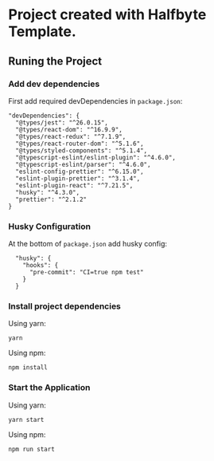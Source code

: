# Project created with Halfbyte Template.

## Runing the Project

### Add dev dependencies

First add required devDependencies in `package.json`:

```
"devDependencies": {
  "@types/jest": "^26.0.15",
  "@types/react-dom": "^16.9.9",
  "@types/react-redux": "^7.1.9",
  "@types/react-router-dom": "^5.1.6",
  "@types/styled-components": "^5.1.4",
  "@typescript-eslint/eslint-plugin": "^4.6.0",
  "@typescript-eslint/parser": "^4.6.0",
  "eslint-config-prettier": "^6.15.0",
  "eslint-plugin-prettier": "^3.1.4",
  "eslint-plugin-react": "^7.21.5",
  "husky": "^4.3.0",
  "prettier": "^2.1.2"
}
```

### Husky Configuration

At the bottom of `package.json` add husky config:

```
  "husky": {
    "hooks": {
      "pre-commit": "CI=true npm test"
    }
  }
```

### Install project dependencies

Using yarn:

```
yarn
```

Using npm:

```
npm install
```

### Start the Application

Using yarn:

```
yarn start
```

Using npm:

```
npm run start
```
